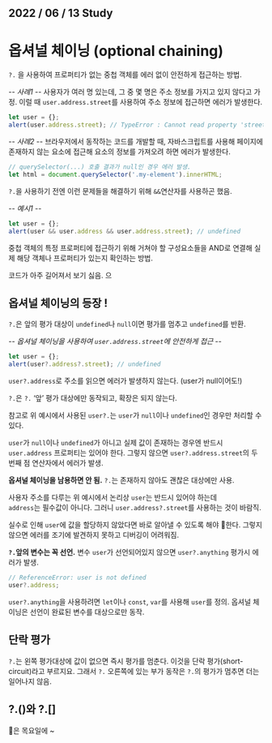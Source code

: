 2022 / 06 / 13
Study
---------------

# 옵셔널 체이닝 (optional chaining)

`?.` 을 사용하여 프로퍼티가 없는 중첩 객체를 에러 없이 안전하게 접근하는 방법.

-- _사례1_ --
사용자가 여러 명 있는데, 그 중 몇 명은 주소 정보를 가지고 있지 않다고 가정.
이럴 때 `user.address.street`를 사용하여 주소 정보에 접근하면 에러가 발생한다.
```js
let user = {};
alert(user.address.street); // TypeError : Cannot read property 'street' of undefined
```

-- _사례2_ --
브라우저에서 동작하는 코드를 개발할 때, 자바스크립트를 사용해 페이지에 존재하지 않는 요소에 접근해 요소의 정보를 가져오려 하면 에러가 발생한다.
```js
// querySelector(...) 호출 결과가 null인 경우 에러 발생.
let html = document.querySelector('.my-element').innerHTML;
```
`?.`을 사용하기 전엔 이런 문제들을 해결하기 위해 `&&`연산자를 사용하곤 했음.

-- _예시1_ --
```js
let user = {};
alert(user && user.address && user.address.street); // undefined
```
중첩 객체의 특정 프로퍼티에 접근하기 위해 거쳐야 할 구성요소들을 
AND로 연결해 실제 해당 객체나 프로퍼티가 있는지 확인하는 방법. 

코드가 아주 길어져서 보기 싫음. 으

## 옵셔널 체이닝의 등장 !
`?.`은 앞의 평가 대상이 `undefined`나 `null`이면 평가를 멈추고 `undefined`를 반환.

-- _옵셔널 체이닝을 사용하여 `user.address.street`에 안전하게 접근_ --
```js
let user = {};
alert(user?.address?.street); // undefined
```
`user?.address`로 주소를 읽으면 에러가 발생하지 않는다. (user가 null이어도!)

 `?.`은  `?.`  ‘앞’ 평가 대상에만 동작되고, 확장은 되지 않는다.

참고로 위 예시에서 사용된  `user?.`는  `user`가  `null`이나  `undefined`인 경우만 처리할 수 있다.

`user`가  `null`이나  `undefined`가 아니고 실제 값이 존재하는 경우엔 
반드시  `user.address`  프로퍼티는 있어야 한다. 
그렇지 않으면  `user?.address.street`의 두 번째 점 연산자에서 에러가 발생.

**옵셔널 체이닝을 남용하면 안 됨.**
`?.`는 존재하지 않아도 괜찮은 대상에만 사용.

사용자 주소를 다루는 위 예시에서 논리상  `user`는 반드시 있어야 하는데  
`address`는 필수값이 아니다. 
그러니  `user.address?.street`를 사용하는 것이 바람직.

실수로 인해  `user`에 값을 할당하지 않았다면 바로 알아낼 수 있도록 해야 한다. 
그렇지 않으면 에러를 조기에 발견하지 못하고 디버깅이 어려워짐.


**`?.`앞의 변수는 꼭 선언.**
변수  `user`가 선언되어있지 않으면  `user?.anything`  평가시 에러가 발생.


```js
// ReferenceError: user is not defined
user?.address;
```
`user?.anything`을 사용하려면  `let`이나  `const`,  `var`를 사용해  `user`를 정의. 
옵셔널 체이닝은 선언이 완료된 변수를 대상으로만 동작.

## 단락 평가
`?.`는 왼쪽 평가대상에 값이 없으면 즉시 평가를 멈춘다.
이것을 단락 평가(short-circuit)라고 부르지요.
그래서 `?.` 오른쪽에 있는 부가 동작은 `?.`의 평가가 멈추면 더는 일어나지 않음.

## ?.()와 ?.[]
은 목요일에 ~
